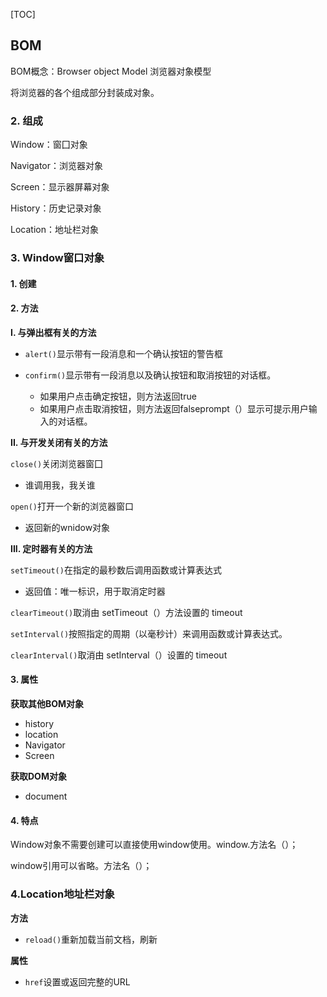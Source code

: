 [TOC]

## BOM

BOM概念：Browser object Model 浏览器对象模型

将浏览器的各个组成部分封装成对象。

### 2. 组成

Window：窗囗对象

Navigator：浏览器对象

Screen：显示器屏幕对象

History：历史记录对象

Location：地址栏对象

### 3. Window窗口对象

#### 1. 创建

#### 2. 方法

**I. 与弹出框有关的方法**

- `alert()`显示带有一段消息和一个确认按钮的警告框

- `confirm()`显示带有一段消息以及确认按钮和取消按钮的对话框。
  - 如果用户点击确定按钮，则方法返回true
  - 如果用户点击取消按钮，则方法返回falseprompt（）显示可提示用户输入的对话框。

**II. 与开发关闭有关的方法**

`close()`关闭浏览器窗囗

- 谁调用我，我关谁

`open()`打开一个新的浏览器窗口

- 返回新的wnidow对象

**III. 定时器有关的方法**

 `setTimeout()`在指定的最秒数后调用函数或计算表达式

- 返回值：唯一标识，用于取消定时器

`clearTimeout()`取消由 setTimeout（）方法设置的 timeout

`setInterval()`按照指定的周期（以毫秒计）来调用函数或计算表达式。

`clearInterval()`取消由 setInterval（）设置的 timeout

#### 3. 属性

**获取其他BOM对象**

- history
- location
- Navigator
- Screen

**获取DOM对象**

- document

#### 4. 特点

Window对象不需要创建可以直接使用window使用。window.方法名（）；

window引用可以省略。方法名（）；



### 4.Location地址栏对象

**方法**

- `reload()`重新加载当前文档，刷新

**属性**

- `href`设置或返回完整的URL
